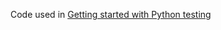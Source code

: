 Code used in [Getting started with Python testing](https://mattjegan.com/Getting-started-with-Python-testing/)